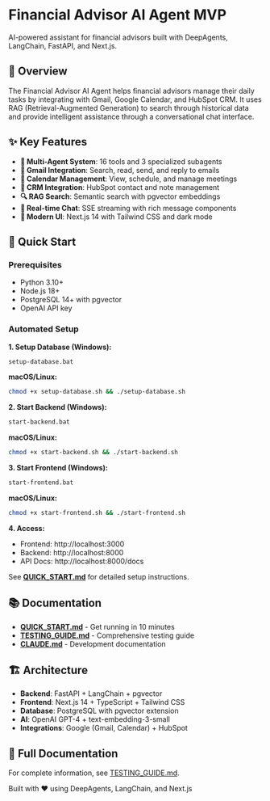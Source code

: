 # Financial Advisor AI Agent MVP

AI-powered assistant for financial advisors built with DeepAgents, LangChain, FastAPI, and Next.js.

## 🎯 Overview

The Financial Advisor AI Agent helps financial advisors manage their daily tasks by integrating with Gmail, Google Calendar, and HubSpot CRM. It uses RAG (Retrieval-Augmented Generation) to search through historical data and provide intelligent assistance through a conversational chat interface.

## ✨ Key Features

- **🤖 Multi-Agent System**: 16 tools and 3 specialized subagents
- **📧 Gmail Integration**: Search, read, send, and reply to emails
- **📅 Calendar Management**: View, schedule, and manage meetings
- **👥 CRM Integration**: HubSpot contact and note management
- **🔍 RAG Search**: Semantic search with pgvector embeddings
- **💬 Real-time Chat**: SSE streaming with rich message components
- **🎨 Modern UI**: Next.js 14 with Tailwind CSS and dark mode

## 🚀 Quick Start

### Prerequisites
- Python 3.10+
- Node.js 18+
- PostgreSQL 14+ with pgvector
- OpenAI API key

### Automated Setup

**1. Setup Database (Windows):**
```bash
setup-database.bat
```

**macOS/Linux:**
```bash
chmod +x setup-database.sh && ./setup-database.sh
```

**2. Start Backend (Windows):**
```bash
start-backend.bat
```

**macOS/Linux:**
```bash
chmod +x start-backend.sh && ./start-backend.sh
```

**3. Start Frontend (Windows):**
```bash
start-frontend.bat
```

**macOS/Linux:**
```bash
chmod +x start-frontend.sh && ./start-frontend.sh
```

**4. Access:**
- Frontend: http://localhost:3000
- Backend: http://localhost:8000
- API Docs: http://localhost:8000/docs

See **[QUICK_START.md](QUICK_START.md)** for detailed setup instructions.

## 📚 Documentation

- **[QUICK_START.md](QUICK_START.md)** - Get running in 10 minutes
- **[TESTING_GUIDE.md](TESTING_GUIDE.md)** - Comprehensive testing guide
- **[CLAUDE.md](CLAUDE.md)** - Development documentation

## 🏗️ Architecture

- **Backend**: FastAPI + LangChain + pgvector
- **Frontend**: Next.js 14 + TypeScript + Tailwind CSS
- **Database**: PostgreSQL with pgvector extension
- **AI**: OpenAI GPT-4 + text-embedding-3-small
- **Integrations**: Google (Gmail, Calendar) + HubSpot

## 📖 Full Documentation

For complete information, see [TESTING_GUIDE.md](TESTING_GUIDE.md).

Built with ❤️ using DeepAgents, LangChain, and Next.js
